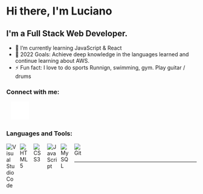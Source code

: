 # Hi there, I'm Luciano

## I'm a Full Stack Web Developer.

- 🌱 I’m currently learning JavaScript & React
- 🥅 2022 Goals: Achieve deep knowledge in the languages learned and continue learning about AWS.
- ⚡ Fun fact: I love to do sports Runnign, swimming, gym. Play guitar / drums

### Connect with me:

&nbsp;&nbsp;
[![website](./img/linkedin-dark.svg)](https://linkedin.com/in/lucianopetillo)

### Languages and Tools:

[<img align="left" alt="Visual Studio Code" width="26px" src="https://cdn.jsdelivr.net/gh/devicons/devicon/icons/vscode/vscode-original.svg" style="padding-right:10px;" />][webdevplaylist]
[<img align="left" alt="HTML5" width="26px" src="https://cdn.jsdelivr.net/gh/devicons/devicon/icons/html5/html5-original.svg" style="padding-right:10px;" />][webdevplaylist]
[<img align="left" alt="CSS3" width="26px" src="https://cdn.jsdelivr.net/gh/devicons/devicon/icons/css3/css3-original.svg" style="padding-right:10px;" />][cssplaylist]
[<img align="left" alt="JavaScript" width="26px" src="https://cdn.jsdelivr.net/gh/devicons/devicon/icons/javascript/javascript-original.svg" style="padding-right:10px;" />][jsplaylist]
[<img align="left" alt="MySQL" width="26px" src="https://cdn.jsdelivr.net/gh/devicons/devicon/icons/mysql/mysql-original.svg" style="padding-right:10px;" />][webdevplaylist]
[<img align="left" alt="Git" width="26px" src="https://cdn.jsdelivr.net/gh/devicons/devicon/icons/git/git-original.svg" style="padding-right:10px;" />][webdevplaylist]

<br />
<br />

---
[website]: https://linkedin.com/in/lucianopetillo
[linkedin]: https://linkedin.com/in/lucianopetillo
[webdevplaylist]: https://linkedin.com/in/lucianopetillo
[jsplaylist]: https://linkedin.com/in/lucianopetillo
[cssplaylist]: https://linkedin.com/in/lucianopetillo
[reactplaylist]: https://linkedin.com/in/lucianopetillo


